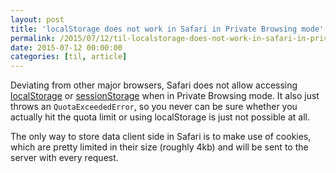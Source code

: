 ```yaml
---
layout: post
title: 'localStorage does not work in Safari in Private Browsing mode'
permalink: /2015/07/12/til-localstorage-does-not-work-in-safari-in-private-browsing-mode
date: 2015-07-12 00:00:00
categories: [til, article]
---
```


Deviating from other major browsers, Safari does not allow accessing [localStorage](https://developer.mozilla.org/en/docs/Web/API/Window/localStorage 'https://developer.mozilla.org/en/docs/Web/API/Window/localStorage') or [sessionStorage](https://developer.mozilla.org/en-US/docs/Web/API/Window/sessionStorage 'https://developer.mozilla.org/en-US/docs/Web/API/Window/sessionStorage') when in Private Browsing mode.
It also just throws an `QuotaExceededError`, so you never can be sure whether you actually hit the quota limit or using localStorage is just not possible at all.

The only way to store data client side in Safari is to make use of cookies, which are pretty limited in their size (roughly 4kb) and will be sent to the server with every request.
